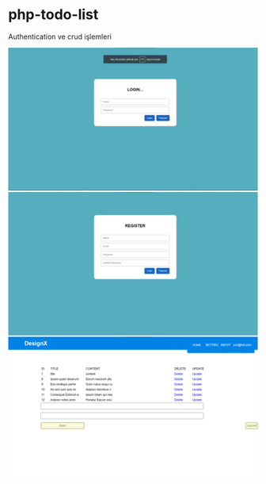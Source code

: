 # php-todo-list
Authentication ve crud işlemleri

<img src="https://github.com/mustafatoprakk/php-todo-list/blob/main/image/login.png">

<img src="https://github.com/mustafatoprakk/php-todo-list/blob/main/image/register.png">

<img src="https://github.com/mustafatoprakk/php-todo-list/blob/main/image/list.png">
